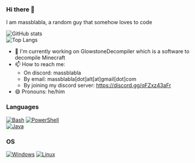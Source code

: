 ### Hi there 👋

I am massblabla, a random guy that somehow loves to code

![GitHub stats](https://github-readme-stats.vercel.app/api?username=massblabla&show_icons=true&theme=highcontrast)  
![Top Langs](https://github-readme-stats.vercel.app/api/top-langs/?username=massblabla&hide=css,html&theme=highcontrast)

- 🔭 I'm currently working on GlowstoneDecompiler which is a software to decompile Minecraft
- 📫 How to reach me: 
    -  On discord: massblabla
    -  By email: massblabla[dot]alt[at]gmail[dot]com
    -  By joining my discord server: https://discord.gg/qFZxz43aFr
- 😄 Pronouns: he/him

### Languages
[![Bash](https://img.shields.io/badge/bash-black?style=for-the-badge&logo=gnu-bash&logoColor=white)](https://github.com/massblabla)
[![PowerShell](https://img.shields.io/badge/powershell-black?style=for-the-badge&logo=powershell&logoColor=white)](https://github.com/massblabla)  
[![Java](https://img.shields.io/badge/java-black?style=for-the-badge&logo=openjdk)](https://github.com/massblabla)

### OS
[![Windows](https://img.shields.io/badge/Windows-black?style=for-the-badge&logo=Windows)](https://github.com/massblabla)
[![Linux](https://img.shields.io/badge/linux-black?style=for-the-badge&logo=Linux)](https://github.com/massblabla)

